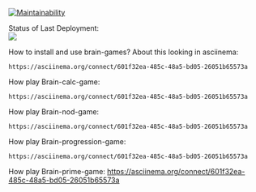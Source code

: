 [![Maintainability](https://api.codeclimate.com/v1/badges/a99a88d28ad37a79dbf6/maintainability)](https://codeclimate.com/github/codeclimate/codeclimate/maintainability)

Status of Last Deployment:<br>
<img src="https://github.com/llss1989/frontend-project-lvl1/workflows/My-GitHubActions-Basics/badge.svg?branch=master"><br>

How to install and use brain-games? About this looking in asciinema:
    
    https://asciinema.org/connect/601f32ea-485c-48a5-bd05-26051b65573a

How play Brain-calc-game:
    
    https://asciinema.org/connect/601f32ea-485c-48a5-bd05-26051b65573a

How play Brain-nod-game:
    
    https://asciinema.org/connect/601f32ea-485c-48a5-bd05-26051b65573a

How play Brain-progression-game:
    
    https://asciinema.org/connect/601f32ea-485c-48a5-bd05-26051b65573a

How play Brain-prime-game:
    https://asciinema.org/connect/601f32ea-485c-48a5-bd05-26051b65573a

